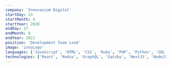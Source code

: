 ```yaml
---
company: 'Innovasium Digital'
startDay: 23
startMonth: 4
startYear: 2020
endDay: 27
endMonth: 8
endYear: 2021
position: 'Development Team Lead'
image: 'innoLogo'
languages: ['JavaScript', 'HTML', 'CSS', 'Ruby', 'PHP', 'Python', 'SQL', 'NoSQL']
technologies: ['React', 'Redux', 'GraphQL', 'Gatsby', 'NextJS', 'NodeJS', 'Rails', 'Docker', 'MongoDB', 'Postgres', 'AWS', 'Git']
---
```

